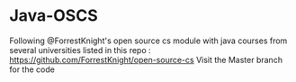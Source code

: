 # Java-OSCS
Following @ForrestKnight's open source cs module with java  courses from several universities listed in this repo : https://github.com/ForrestKnight/open-source-cs
Visit the Master branch for the code
